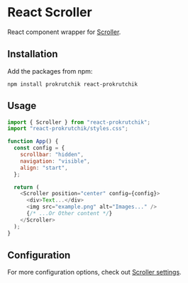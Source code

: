 # React Scroller

React component wrapper for [Scroller](https://github.com/bespoyasov/scroller).

## Installation

Add the packages from npm:

```shell
npm install prokrutchik react-prokrutchik
```

## Usage

```js
import { Scroller } from "react-prokrutchik";
import "react-prokrutchik/styles.css";

function App() {
  const config = {
    scrollbar: "hidden",
    navigation: "visible",
    align: "start",
  };

  return (
    <Scroller position="center" config={config}>
      <div>Text...</div>
      <img src="example.png" alt="Images..." />
      {/* ...Or Other content */}
    </Scroller>
  );
}
```

## Configuration

For more configuration options, check out [Scroller settings](https://github.com/bespoyasov/scroller#configuration).
